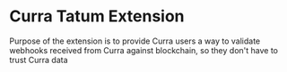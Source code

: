 # Curra Tatum Extension

Purpose of the extension is to provide Curra users a way to validate webhooks received from Curra against blockchain, so they don't have to trust Curra data

